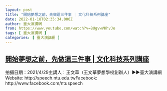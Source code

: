 ```yaml
---
layout: post
title: "開始夢想之前，先做這三件事 | 文化科技系列講座"
date: 2022-01-18T02:35:34.000Z
author: 臺大演講網
from: https://www.youtube.com/watch?v=BUgvwVKhvJo
tags: [ 臺大演講網 ]
categories: [ 臺大演講網 ]
---
```

<!--1642473334000-->
[開始夢想之前，先做這三件事 | 文化科技系列講座](https://www.youtube.com/watch?v=BUgvwVKhvJo)
------

<div>
拍攝日期：2021/4/29主講人：王文華（王文華夢想學校創辦人）►►臺大演講網Website: http://speech.ntu.edu.twFacebook: http://www.facebook.com/ntuspeech
</div>
